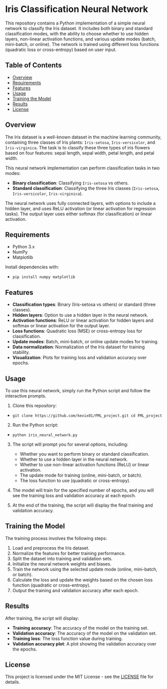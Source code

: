 # Iris Classification Neural Network

This repository contains a Python implementation of a simple neural network to classify the Iris dataset. It includes both binary and standard classification modes, with the ability to choose whether to use hidden layers, non-linear activation functions, and various update modes (batch, mini-batch, or online). The network is trained using different loss functions (quadratic loss or cross-entropy) based on user input.

## Table of Contents
- [Overview](#overview)
- [Requirements](#requirements)
- [Features](#features)
- [Usage](#usage)
- [Training the Model](#training-the-model)
- [Results](#results)
- [License](#license)

## Overview

The Iris dataset is a well-known dataset in the machine learning community, containing three classes of Iris plants: `Iris-setosa`, `Iris-versicolor`, and `Iris-virginica`. The task is to classify these three types of iris flowers based on four features: sepal length, sepal width, petal length, and petal width.

This neural network implementation can perform classification tasks in two modes:
- **Binary classification**: Classifying `Iris-setosa` vs others.
- **Standard classification**: Classifying the three Iris classes (`Iris-setosa`, `Iris-versicolor`, `Iris-virginica`).

The neural network uses fully connected layers, with options to include a hidden layer, and uses ReLU activation (or linear activation for regression tasks). The output layer uses either softmax (for classification) or linear activation.

## Requirements

- Python 3.x
- NumPy
- Matplotlib

Install dependencies with:

- `pip install numpy matplotlib`

## Features

- **Classification types**: Binary (Iris-setosa vs others) or standard (three classes).
- **Hidden layers**: Option to use a hidden layer in the neural network.
- **Activation functions**: ReLU or linear activation for hidden layers and softmax or linear activation for the output layer.
- **Loss functions**: Quadratic loss (MSE) or cross-entropy loss for classification.
- **Update modes**: Batch, mini-batch, or online update modes for training.
- **Data normalization**: Normalization of the Iris dataset for training stability.
- **Visualization**: Plots for training loss and validation accuracy over epochs.

## Usage

To use this neural network, simply run the Python script and follow the interactive prompts.

1. Clone this repository:
- `git clone https://github.com/kevix01/FML_project.git cd FML_project`


2. Run the Python script:
- `python iris_neural_network.py`


3. The script will prompt you for several options, including:
   - Whether you want to perform binary or standard classification.
   - Whether to use a hidden layer in the neural network.
   - Whether to use non-linear activation functions (ReLU) or linear activation.
   - The update mode for training (online, mini-batch, or batch).
   - The loss function to use (quadratic or cross-entropy).

4. The model will train for the specified number of epochs, and you will see the training loss and validation accuracy at each epoch.

5. At the end of the training, the script will display the final training and validation accuracy.

## Training the Model

The training process involves the following steps:
1. Load and preprocess the Iris dataset.
2. Normalize the features for better training performance.
3. Split the dataset into training and validation sets.
4. Initialize the neural network weights and biases.
5. Train the network using the selected update mode (online, mini-batch, or batch).
6. Calculate the loss and update the weights based on the chosen loss function (quadratic or cross-entropy).
7. Output the training and validation accuracy after each epoch.

## Results

After training, the script will display:
- **Training accuracy**: The accuracy of the model on the training set.
- **Validation accuracy**: The accuracy of the model on the validation set.
- **Training loss**: The loss function value during training.
- **Validation accuracy plot**: A plot showing the validation accuracy over the epochs.

## License

This project is licensed under the MIT License - see the [LICENSE](LICENSE) file for details.


